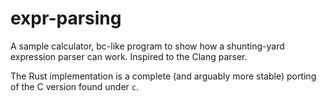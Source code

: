 # expr-parsing
A sample calculator, bc-like program to show how a shunting-yard expression parser can work. Inspired to the Clang parser.

The Rust implementation is a complete (and arguably more stable) porting of the C version found under `c`.
